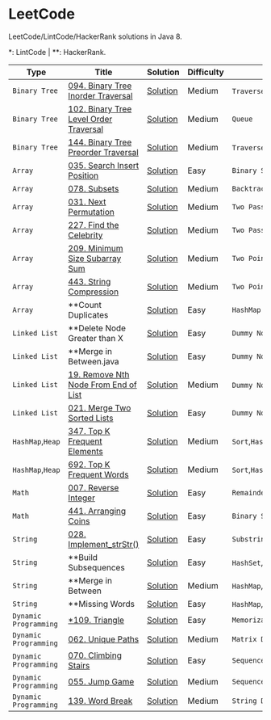 LeetCode
========

LeetCode/LintCode/HackerRank solutions in Java 8.

*: LintCode | **: HackerRank.

|Type|Title|Solution|Difficulty|Tag|
|----|-----|--------|----------|---|
|`Binary Tree`|[094. Binary Tree Inorder Traversal](https://leetcode.com/problems/binary-tree-inorder-traversal/)|[Solution](./094_Binary_Tree_Inorder_Traversal.java)|Medium|`Traverse`,`Divide&Conquer`,`Stack`|
|`Binary Tree`|[102. Binary Tree Level Order Traversal](https://leetcode.com/problems/binary-tree-level-order-traversal/)|[Solution](./102_Binary_Tree_Level_Order_Traversal.java)|Medium|`Queue`|
|`Binary Tree`|[144. Binary Tree Preorder Traversal](https://leetcode.com/problems/binary-tree-preorder-traversal/)|[Solution](./144_Binary_Tree_Preorder_Traversal.java)|Medium|`Traverse`,`Divide&Conquer`,`Stack`|
|`Array`|[035. Search Insert Position](https://leetcode.com/problems/search-insert-position/)|[Solution](./035_Search_Insert_Position.java)|Easy|`Binary Search`|
|`Array`|[078. Subsets](https://leetcode.com/problems/subsets/)|[Solution](./078_Subsets.java)|Medium|`Backtracking`|
|`Array`|[031. Next Permutation](https://leetcode.com/problems/next-permutation/)|[Solution](./031_Next_Permutation.java)|Medium|`Two Pass`|
|`Array`|[227. Find the Celebrity](https://leetcode.com/problems/find-the-celebrity/)|[Solution](./227_Find_the_Celebrity.java)|Medium|`Two Pass`|
|`Array`|[209. Minimum Size Subarray Sum](https://leetcode.com/problems/minimum-size-subarray-sum/)|[Solution](./209_Minimum_Size_Subarray_Sum.java)|Medium|`Two Pointers`|
|`Array`|[443. String Compression](https://leetcode.com/problems/string-compression/)|[Solution](./443_String_Compression.java)|Medium|`Two Pointers`|
|`Array`|**Count Duplicates|[Solution](./Count_Duplicates.java)|Easy|`HashMap`|
|`Linked List`|**Delete Node Greater than X|[Solution](./**Delete_Node_Greater_than_X.java)|Easy|`Dummy Node`|
|`Linked List`|**Merge in Between.java|[Solution](./**Merge_in_Between.java)|Easy|`Dummy Node`|
|`Linked List`|[19. Remove Nth Node From End of List](https://leetcode.com/problems/remove-nth-node-from-end-of-list/)|[Solution](./019_Remove_Nth_Node_From_End_of_List.java)|Medium|`Dummy Node`,`Two Pointers`|
|`Linked List`|[021. Merge Two Sorted Lists](https://leetcode.com/problems/merge-two-sorted-lists/)|[Solution](./021_Merge_Two_Sorted_Lists.java)|Easy|`Dummy Node`|
|`HashMap`,`Heap`|[347. Top K Frequent Elements](https://leetcode.com/problems/top-k-frequent-elements/)|[Solution](./347_Top_K_Frequent_Elements.java)|Medium|`Sort`,`HashMap`|
|`HashMap`,`Heap`|[692. Top K Frequent Words](https://leetcode.com/problems/top-k-frequent-words/)|[Solution](./692_Top_K_Frequent_Words.java)|Medium|`Sort`,`HashMap`|
|`Math`|[007. Reverse Integer](https://leetcode.com/problems/reverse-integer/)|[Solution](./007_Reverse_Integer.java)|Easy|`Remainder`|
|`Math`|[441. Arranging Coins](https://leetcode.com/problems/arranging-coins/)|[Solution](./441_Arranging_Coins.java)|Easy|`Binary Search`|
|`String`|[028. Implement_strStr()](https://leetcode.com/problems/implement-strstr/)|[Solution](./028_Implement_strStr().java)|Easy|`Substring`|
|`String`|**Build Subsequences|[Solution](./**Build_Subsequences.java)|Easy|`HashSet`,`Substring`|
|`String`|**Merge in Between|[Solution](./**Merge_in_Between.java)|Medium|`HashMap`,`Sort`|
|`String`|**Missing Words|[Solution](./**Missing_Words.java)|Easy|`HashMap`,`Two Pointer`|
|`Dynamic Programming`|[*109. Triangle](http://www.lintcode.com/en/problem/triangle/)|[Solution](./*109_Triangle.java)|Easy|`Memorization Search`|
|`Dynamic Programming`|[062. Unique Paths](https://leetcode.com/problems/unique-paths/)|[Solution](./062_Unique_Paths.java)|Medium|`Matrix DP`|
|`Dynamic Programming`|[070. Climbing Stairs](https://leetcode.com/problems/climbing-stairs/)|[Solution](./070_Climbing_Stairs.java)|Easy|`Sequence DP`|
|`Dynamic Programming`|[055. Jump Game](https://leetcode.com/problems/jump-game/)|[Solution](./055_Jump_Game.java)|Medium|`Sequence DP`|
|`Dynamic Programming`|[139. Word Break](https://leetcode.com/problems/word-break/)|[Solution](./139_Word_Break.java)|Medium|`String DP`|